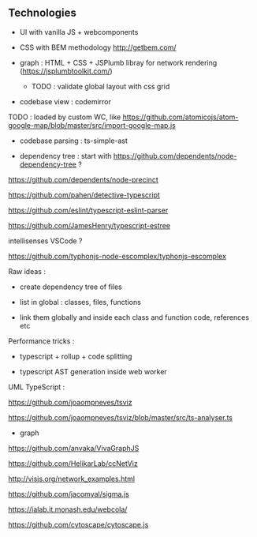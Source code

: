 ## Technologies

-   UI with vanilla JS + webcomponents

-   CSS with BEM methodology http://getbem.com/

-   graph : HTML + CSS + JSPlumb libray for network rendering (https://jsplumbtoolkit.com/)

    -   TODO : validate global layout with css grid

-   codebase view : codemirror

TODO : loaded by custom WC, like https://github.com/atomicojs/atom-google-map/blob/master/src/import-google-map.js

-   codebase parsing : ts-simple-ast

-   dependency tree : start with https://github.com/dependents/node-dependency-tree ?

https://github.com/dependents/node-precinct

https://github.com/pahen/detective-typescript

https://github.com/eslint/typescript-eslint-parser

https://github.com/JamesHenry/typescript-estree

intellisenses VSCode ?

https://github.com/typhonjs-node-escomplex/typhonjs-escomplex

Raw ideas :

-   create dependency tree of files

-   list in global : classes, files, functions

-   link them globally and inside each class and function code, references etc

Performance tricks :

-   typescript + rollup + code splitting

-   typescript AST generation inside web worker

UML TypeScript :

https://github.com/joaompneves/tsviz

https://github.com/joaompneves/tsviz/blob/master/src/ts-analyser.ts

-   graph

https://github.com/anvaka/VivaGraphJS

https://github.com/HelikarLab/ccNetViz

http://visjs.org/network_examples.html

https://github.com/jacomyal/sigma.js

https://ialab.it.monash.edu/webcola/

https://github.com/cytoscape/cytoscape.js
